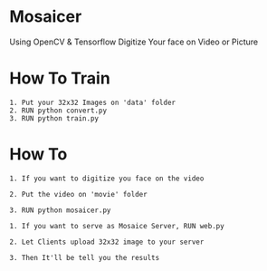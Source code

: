 # Mosaicer
Using OpenCV & Tensorflow Digitize Your face on Video or Picture

# How To Train
```
1. Put your 32x32 Images on 'data' folder
2. RUN python convert.py
3. RUN python train.py
```

# How To 
``` 
1. If you want to digitize you face on the video

2. Put the video on 'movie' folder

3. RUN python mosaicer.py  
```

```
1. If you want to serve as Mosaice Server, RUN web.py

2. Let Clients upload 32x32 image to your server

3. Then It'll be tell you the results
```
